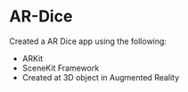 # AR-Dice
Created a AR Dice app using the following:

* ARKit
* SceneKit Framework
* Created at 3D object in Augmented Reality
